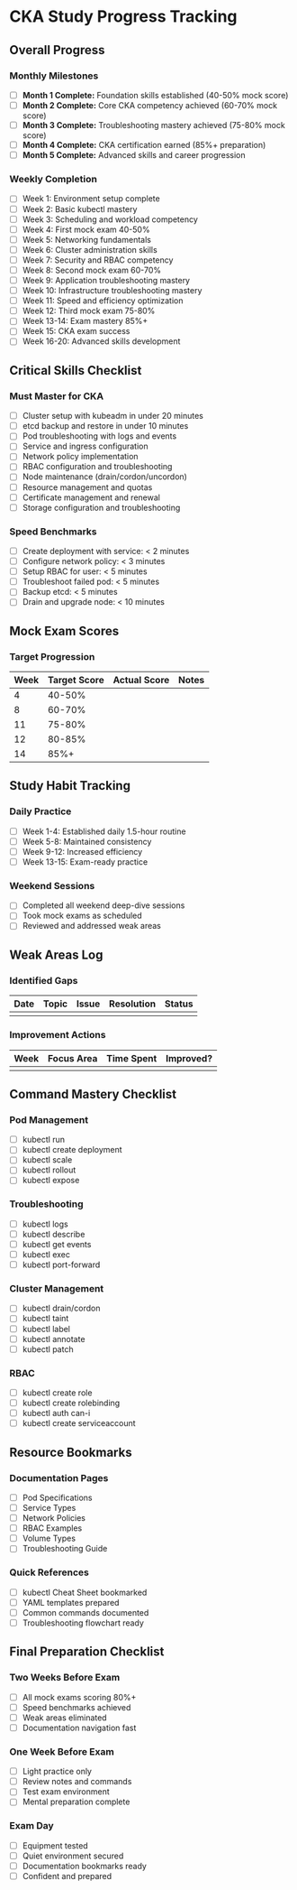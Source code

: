 # CKA Study Progress Tracking

## Overall Progress

### Monthly Milestones
- [ ] **Month 1 Complete:** Foundation skills established (40-50% mock score)
- [ ] **Month 2 Complete:** Core CKA competency achieved (60-70% mock score)
- [ ] **Month 3 Complete:** Troubleshooting mastery achieved (75-80% mock score)
- [ ] **Month 4 Complete:** CKA certification earned (85%+ preparation)
- [ ] **Month 5 Complete:** Advanced skills and career progression

### Weekly Completion
- [ ] Week 1: Environment setup complete
- [ ] Week 2: Basic kubectl mastery
- [ ] Week 3: Scheduling and workload competency
- [ ] Week 4: First mock exam 40-50%
- [ ] Week 5: Networking fundamentals
- [ ] Week 6: Cluster administration skills
- [ ] Week 7: Security and RBAC competency
- [ ] Week 8: Second mock exam 60-70%
- [ ] Week 9: Application troubleshooting mastery
- [ ] Week 10: Infrastructure troubleshooting mastery
- [ ] Week 11: Speed and efficiency optimization
- [ ] Week 12: Third mock exam 75-80%
- [ ] Week 13-14: Exam mastery 85%+
- [ ] Week 15: CKA exam success
- [ ] Week 16-20: Advanced skills development

## Critical Skills Checklist

### Must Master for CKA
- [ ] Cluster setup with kubeadm in under 20 minutes
- [ ] etcd backup and restore in under 10 minutes
- [ ] Pod troubleshooting with logs and events
- [ ] Service and ingress configuration
- [ ] Network policy implementation
- [ ] RBAC configuration and troubleshooting
- [ ] Node maintenance (drain/cordon/uncordon)
- [ ] Resource management and quotas
- [ ] Certificate management and renewal
- [ ] Storage configuration and troubleshooting

### Speed Benchmarks
- [ ] Create deployment with service: < 2 minutes
- [ ] Configure network policy: < 3 minutes
- [ ] Setup RBAC for user: < 5 minutes
- [ ] Troubleshoot failed pod: < 5 minutes
- [ ] Backup etcd: < 5 minutes
- [ ] Drain and upgrade node: < 10 minutes

## Mock Exam Scores

### Target Progression
| Week | Target Score | Actual Score | Notes |
|------|--------------|--------------|-------|
| 4    | 40-50%      |              |       |
| 8    | 60-70%      |              |       |
| 11   | 75-80%      |              |       |
| 12   | 80-85%      |              |       |
| 14   | 85%+        |              |       |

## Study Habit Tracking

### Daily Practice
- [ ] Week 1-4: Established daily 1.5-hour routine
- [ ] Week 5-8: Maintained consistency
- [ ] Week 9-12: Increased efficiency
- [ ] Week 13-15: Exam-ready practice

### Weekend Sessions
- [ ] Completed all weekend deep-dive sessions
- [ ] Took mock exams as scheduled
- [ ] Reviewed and addressed weak areas

## Weak Areas Log

### Identified Gaps
| Date | Topic | Issue | Resolution | Status |
|------|-------|-------|------------|--------|
|      |       |       |            |        |

### Improvement Actions
| Week | Focus Area | Time Spent | Improved? |
|------|------------|------------|-----------|
|      |            |            |           |

## Command Mastery Checklist

### Pod Management
- [ ] kubectl run
- [ ] kubectl create deployment
- [ ] kubectl scale
- [ ] kubectl rollout
- [ ] kubectl expose

### Troubleshooting
- [ ] kubectl logs
- [ ] kubectl describe
- [ ] kubectl get events
- [ ] kubectl exec
- [ ] kubectl port-forward

### Cluster Management
- [ ] kubectl drain/cordon
- [ ] kubectl taint
- [ ] kubectl label
- [ ] kubectl annotate
- [ ] kubectl patch

### RBAC
- [ ] kubectl create role
- [ ] kubectl create rolebinding
- [ ] kubectl auth can-i
- [ ] kubectl create serviceaccount

## Resource Bookmarks

### Documentation Pages
- [ ] Pod Specifications
- [ ] Service Types
- [ ] Network Policies
- [ ] RBAC Examples
- [ ] Volume Types
- [ ] Troubleshooting Guide

### Quick References
- [ ] kubectl Cheat Sheet bookmarked
- [ ] YAML templates prepared
- [ ] Common commands documented
- [ ] Troubleshooting flowchart ready

## Final Preparation Checklist

### Two Weeks Before Exam
- [ ] All mock exams scoring 80%+
- [ ] Speed benchmarks achieved
- [ ] Weak areas eliminated
- [ ] Documentation navigation fast

### One Week Before Exam
- [ ] Light practice only
- [ ] Review notes and commands
- [ ] Test exam environment
- [ ] Mental preparation complete

### Exam Day
- [ ] Equipment tested
- [ ] Quiet environment secured
- [ ] Documentation bookmarks ready
- [ ] Confident and prepared